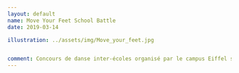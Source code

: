 ```yaml
---
layout: default
name: Move Your Feet School Battle
date: 2019-03-14

illustration: ../assets/img/Move_your_feet.jpg


comment: Concours de danse inter-écoles organisé par le campus Eiffel se déroulant courant avril, en 2019 il a comporté 7 écoles participantes.</br>Vous pouvez voir les photos et vidéos de l'évènements sur leur <a href="https://www.facebook.com/profile.php?id=1416739825305473" title="N'hésitez pas à cliquer" target="_blank">page facebook de Move Your Feet School Battle</a>
---
```


